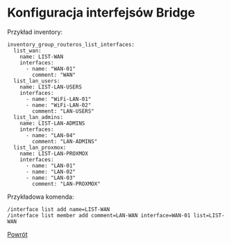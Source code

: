 Konfiguracja interfejsów Bridge
=========

Przykład inventory:
```
inventory_group_routeros_list_interfaces:
  list_wan:
    name: LIST-WAN
    interfaces:
      - name: "WAN-01"
        comment: "WAN"
  list_lan_users:
    name: LIST-LAN-USERS
    interfaces:
      - name: "WiFi-LAN-01"
      - name: "WiFi-LAN-02"
        comment: "LAN-USERS"
  list_lan_admins:
    name: LIST-LAN-ADMINS
    interfaces:
      - name: "LAN-04"
        comment: "LAN-ADMINS"
  list_lan_proxmox:
    name: LIST-LAN-PROXMOX
    interfaces:
      - name: "LAN-01"
      - name: "LAN-02"
      - name: "LAN-03"
        comment: "LAN-PROXMOX"
```

Przykładowa komenda:
```
/interface list add name=LIST-WAN
/interface list member add comment=LAN-WAN interface=WAN-01 list=LIST-WAN
```

[Powrót](../../README.md)